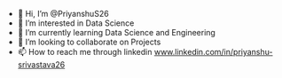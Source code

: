 - 👋 Hi, I’m @PriyanshuS26
- 👀 I’m interested in Data Science
- 🌱 I’m currently learning Data Science and Engineering
- 💞️ I’m looking to collaborate on Projects
- 📫 How to reach me through linkedin www.linkedin.com/in/priyanshu-srivastava26

<!---
PriyanshuS26/PriyanshuS26 is a ✨ special ✨ repository because its `README.md` (this file) appears on your GitHub profile.
You can click the Preview link to take a look at your changes.
--->
